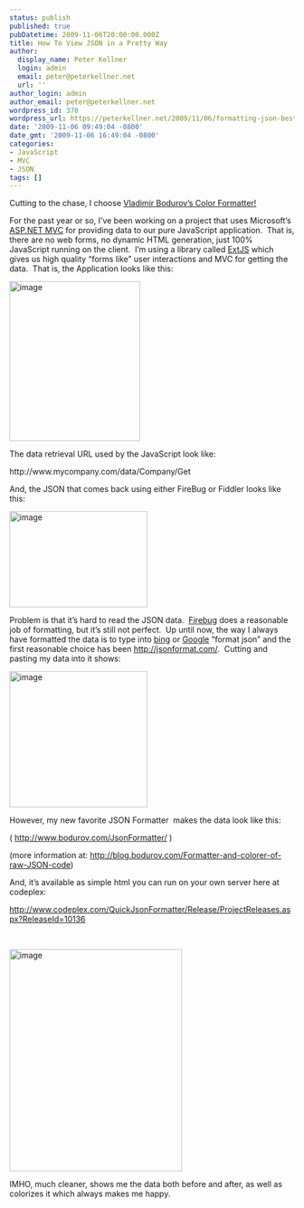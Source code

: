 ```yaml
---
status: publish
published: true
pubDatetime: 2009-11-06T20:00:00.000Z
title: How To View JSON in a Pretty Way
author:
  display_name: Peter Kellner
  login: admin
  email: peter@peterkellner.net
  url: ''
author_login: admin
author_email: peter@peterkellner.net
wordpress_id: 378
wordpress_url: https://peterkellner.net/2009/11/06/formatting-json-best-tool/
date: '2009-11-06 09:49:04 -0800'
date_gmt: '2009-11-06 16:49:04 -0800'
categories:
- JavaScript
- MVC
- JSON
tags: []
---
```

<p>Cutting to the chase, I choose <a href="http://blog.bodurov.com/Formatter-and-colorer-of-raw-JSON-code">Vladimir Bodurov’s Color Formatter!</a></p>
<p>For the past year or so, I’ve been working on a project that uses Microsoft’s <a href="http://www.asp.net/mvc/">ASP.NET MVC</a> for providing data to our pure JavaScript application.&#160; That is, there are no web forms, no dynamic HTML generation, just 100% JavaScript running on the client.&#160; I’m using a library called <a href="http://extjs.com">ExtJS</a> which gives us high quality “forms like” user interactions and MVC for getting the data.&#160; That is, the Application looks like this:</p>
<p><a href="/FilesForWebDownload/HowToViewJSONinaPrettyWay_741F/image.png"><img style="border-right-width: 0px; display: inline; border-top-width: 0px; border-bottom-width: 0px; border-left-width: 0px" title="image" border="0" alt="image" src="/FilesForWebDownload/HowToViewJSONinaPrettyWay_741F/image_thumb.png" width="231" height="283" /></a></p>
<p>The data retrieval URL used by the JavaScript look like:</p>
<p> <!--more-->
<p>http://www.mycompany.com/data/Company/Get</p>
<p>And, the JSON that comes back using either FireBug or Fiddler looks like this:</p>
<p><a href="/FilesForWebDownload/HowToViewJSONinaPrettyWay_741F/image_3.png"><img style="border-right-width: 0px; display: inline; border-top-width: 0px; border-bottom-width: 0px; border-left-width: 0px" title="image" border="0" alt="image" src="/FilesForWebDownload/HowToViewJSONinaPrettyWay_741F/image_thumb_3.png" width="244" height="170" /></a></p>
<p>Problem is that it’s hard to read the JSON data.&#160; <a href="http://getfirebug.com/">Firebug</a> does a reasonable job of formatting, but it’s still not perfect.&#160; Up until now, the way I always have formatted the data is to type into <a href="http://www.bing.com/search?q=format+json&amp;form=QBLH&amp;qs=n">bing</a> or <a href="http://www.google.com/search?hl=en&amp;source=hp&amp;q=json+format&amp;rlz=1R2GGLL_enUS341&amp;aq=f&amp;oq=&amp;aqi=g-p2g4g-s1g3">Google</a> “format json” and the first reasonable choice has been <a title="http://jsonformat.com/" href="http://jsonformat.com/">http://jsonformat.com/</a>.&#160; Cutting and pasting my data into it shows:</p>
<p><a href="/FilesForWebDownload/HowToViewJSONinaPrettyWay_741F/image_4.png"><img style="border-right-width: 0px; display: inline; border-top-width: 0px; border-bottom-width: 0px; border-left-width: 0px" title="image" border="0" alt="image" src="/FilesForWebDownload/HowToViewJSONinaPrettyWay_741F/image_thumb_4.png" width="244" height="241" /></a></p>
<p>However, my new favorite JSON Formatter&#160; makes the data look like this:</p>
<p>( <a title="http://www.bodurov.com/JsonFormatter/" href="http://www.bodurov.com/JsonFormatter/">http://www.bodurov.com/JsonFormatter/</a> )</p>
<p>(more information at: <a title="http://blog.bodurov.com/Formatter-and-colorer-of-raw-JSON-code" href="http://blog.bodurov.com/Formatter-and-colorer-of-raw-JSON-code">http://blog.bodurov.com/Formatter-and-colorer-of-raw-JSON-code</a>)</p>
<p>And, it’s available as simple html you can run on your own server here at codeplex:</p>
<p><a title="http://www.codeplex.com/QuickJsonFormatter/Release/ProjectReleases.aspx?ReleaseId=10136" href="http://www.codeplex.com/QuickJsonFormatter/Release/ProjectReleases.aspx?ReleaseId=10136">http://www.codeplex.com/QuickJsonFormatter/Release/ProjectReleases.aspx?ReleaseId=10136</a></p>
<p>&#160;</p>
<p><a href="/FilesForWebDownload/HowToViewJSONinaPrettyWay_741F/image_5.png"><img style="border-right-width: 0px; display: inline; border-top-width: 0px; border-bottom-width: 0px; border-left-width: 0px" title="image" border="0" alt="image" src="/FilesForWebDownload/HowToViewJSONinaPrettyWay_741F/image_thumb_5.png" width="305" height="393" /></a></p>
<p>IMHO, much cleaner, shows me the data both before and after, as well as colorizes it which always makes me happy.</p>
